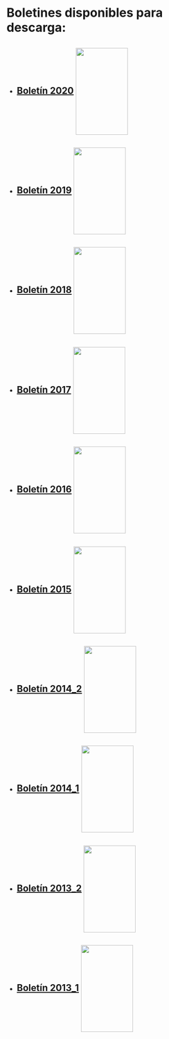 # **Boletines disponibles para descarga:**

* ## [Boletín 2020](https://raw.githubusercontent.com/colevol/boletin/main/boletines/boletin_2020.pdf)  [<img align="center" src="https://raw.githubusercontent.com/colevol/boletin/main/portadas/boletin_portada.png" height="200" width="120">](https://raw.githubusercontent.com/colevol/boletin/main/boletines/boletin_2020.pdf)

* ## [Boletín 2019](https://raw.githubusercontent.com/colevol/boletin/main/boletines/BoletinCOLEVOL_2019_1.pdf)  [<img align="center" src="https://raw.githubusercontent.com/colevol/boletin/main/portadas/portada2019.png" height="200" width="120">](https://raw.githubusercontent.com/colevol/boletin/main/boletines/BoletinCOLEVOL_2019_1.pdf)

* ## [Boletín 2018](https://raw.githubusercontent.com/colevol/boletin/main/boletines/BoletinCOLEVOL_2018_1_compressed.pdf)  [<img align="center" src="https://raw.githubusercontent.com/colevol/boletin/main/portadas/Portada2018_1.png" height="200" width="120">](https://raw.githubusercontent.com/colevol/boletin/main/boletines/BoletinCOLEVOL_2018_1_compressed.pdf)

* ## [Boletín 2017](https://raw.githubusercontent.com/colevol/boletin/main/boletines/BoletinCOLEVOL_2017-1_compressed(1).pdf)  [<img align="center" src="https://raw.githubusercontent.com/colevol/boletin/main/portadas/Portada2017_1.png" height="200" width="120">](https://raw.githubusercontent.com/colevol/boletin/main/boletines/BoletinCOLEVOL_2017-1_compressed(1).pdf)

* ## [Boletín 2016](https://raw.githubusercontent.com/colevol/boletin/main/boletines/BoletinCOLEVOL_2016_1.pdf)  [<img align="center" src="https://raw.githubusercontent.com/colevol/boletin/main/portadas/Portada2016_1.png" height="200" width="120">](https://raw.githubusercontent.com/colevol/boletin/main/boletines/BoletinCOLEVOL_2016_1.pdf)

* ## [Boletín 2015](https://raw.githubusercontent.com/colevol/boletin/main/boletines/BoletinCOLEVOL_2015_1_compressed.pdf)  [<img align="center" src="https://raw.githubusercontent.com/colevol/boletin/main/portadas/Portada_2015_1.png" height="200" width="120">](https://raw.githubusercontent.com/colevol/boletin/main/boletines/BoletinCOLEVOL_2015_1_compressed.pdf)

* ## [Boletín 2014_2](https://raw.githubusercontent.com/colevol/boletin/main/boletines/BoletinCOLEVOL_2014_2.pdf)  [<img align="center" src="https://raw.githubusercontent.com/colevol/boletin/main/portadas/Portada_2014_2.png" height="200" width="120">](https://raw.githubusercontent.com/colevol/boletin/main/boletines/BoletinCOLEVOL_2014_2.pdf)

* ## [Boletín 2014_1](https://raw.githubusercontent.com/colevol/boletin/main/boletines/BoletinCOLEVOL_2014_1.pdf)  [<img align="center" src="https://raw.githubusercontent.com/colevol/boletin/main/portadas/Portada_2014_1.jpg" height="200" width="120">](https://raw.githubusercontent.com/colevol/boletin/main/boletines/BoletinCOLEVOL_2014_1.pdf)

* ## [Boletín 2013_2](https://raw.githubusercontent.com/colevol/boletin/main/boletines/BoletinCOLEVOL_2013_2.pdf)  [<img align="center" src="https://raw.githubusercontent.com/colevol/boletin/main/portadas/Portada_2013_2.jpg" height="200" width="120">](https://raw.githubusercontent.com/colevol/boletin/main/boletines/BoletinCOLEVOL_2013_2.pdf)

* ## [Boletín 2013_1](https://raw.githubusercontent.com/colevol/boletin/main/boletines/BoletinCOLEVOL_2013_1.pdf)  [<img align="center" src="https://raw.githubusercontent.com/colevol/boletin/main/portadas/portada_2013_1" height="200" width="120">](https://raw.githubusercontent.com/colevol/boletin/main/boletines/BoletinCOLEVOL_2013_1.pdf)
